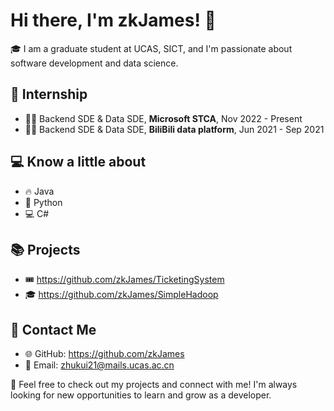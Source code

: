 # Hi there, I'm zkJames! 👋

🎓 I am a graduate student at UCAS, SICT, and I'm passionate about software development and data science.

## 🚀 Internship
- 👨‍💻 Backend SDE & Data SDE, **Microsoft STCA**, Nov 2022 - Present
- 👨‍💻 Backend SDE & Data SDE, **BiliBili data platform**, Jun 2021 - Sep 2021

## 💻 Know a little about
- 🔥 Java
- 🐍 Python
- 💻 C#

## 📚 Projects
- 🎟️ https://github.com/zkJames/TicketingSystem
- 🎓 https://github.com/zkJames/SimpleHadoop

## 📧 Contact Me
- 🌐 GitHub: https://github.com/zkJames
- 📮 Email: zhukui21@mails.ucas.ac.cn

👀 Feel free to check out my projects and connect with me! I'm always looking for new opportunities to learn and grow as a developer.
